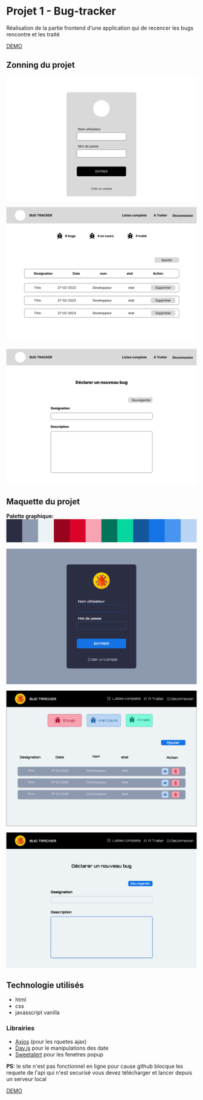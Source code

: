 
# Projet 1 - Bug-tracker

Réalisation de la partie frontend d'une application qui de recencer les bugs rencontre et les traité

[DEMO](https://assadi-dev.github.io/Bug-tracker/)

## Zonning du projet

![alt wireframe-page connexion](./doc/Wireframe%20-%20Connexion.jpg)

![alt wireframe-page Liste des bugs](./doc/Wireframe%20-%20Page%20principale.jpg)

![alt wireframe-page ajouter un bug](./doc/Wireframe%20-%20Page%20Ajouter%20un%20bug.jpg)


## Maquette du projet

**Palette graphique:** ![alt Palette graphique](./doc/Palette.jpg)

![alt maquette-page connexion](./doc/Maquette-%20Connexion.jpg)

![alt maquette-page Listes des bugs](./doc/Maquette%20-%20Page%20principale.jpg)

![alt maquette-page ajouter un bug](./doc/Maquette-%20Page%20Ajouter%20un%20bug.jpg)

## Technologie utilisés

- html 
- css
- javasscript vanilla

### Librairies 
-  [Axios](https://axios-http.com/fr/docs/intro) (pour les rquetes ajax)
- [Day.js](https://day.js.org/) pour le manipulations des date
- [Sweetalert](https://sweetalert2.github.io/#download) pour les fenetres popup 


**PS:** le site n'est pas fonctionnel en ligne pour cause github blocque les requete de l'api qui n'est securisé vous devez télécharger et lancer depuis un serveur local


[DEMO](https://assadi-dev.github.io/Bug-tracker/)


 
